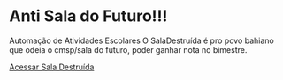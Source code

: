 # Anti Sala do Futuro!!!
Automação de Atividades Escolares
O SalaDestruída é pro povo bahiano que odeia o cmsp/sala do futuro, poder ganhar nota no bimestre.

[Acessar Sala Destruída](https://saladestruida.netlify.app)

